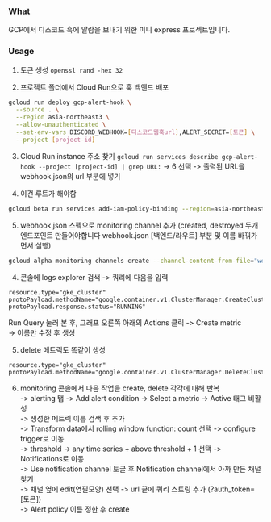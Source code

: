 ### What
GCP에서 디스코드 훅에 알람을 보내기 위한 미니 express 프로젝트입니다.

### Usage
1. 토큰 생성
`openssl rand -hex 32`

2. 프로젝트 폴더에서 Cloud Run으로 훅 백엔드 배포
```bash
gcloud run deploy gcp-alert-hook \
  --source . \
  --region asia-northeast3 \
  --allow-unauthenticated \
  --set-env-vars DISCORD_WEBHOOK=[디스코드웹훅url],ALERT_SECRET=[토큰] \
  --project [project-id]
```

3. Cloud Run instance 주소 찾기
`gcloud run services describe gcp-alert-hook --project [project-id] | grep URL:`
-> 6 선택
-> 출력된 URL을 webhook.json의 url 부분에 넣기

4. 이건 루트가 해야함 
```bash
gcloud beta run services add-iam-policy-binding --region=asia-northeast3 --member=allUsers --role=roles/run.invoker gcp-alert-hook --project [project-id]
```

5. webhook.json 스펙으로 monitoring channel 추가 
(created, destroyed 두개 엔드포인트 만들어야합니다 webhook.json [백엔드/라우트] 부분 및 이름 바꿔가면서 실행)
```bash
gcloud alpha monitoring channels create --channel-content-from-file="webhook.json" --project [project-id]
```

4. 콘솔에 logs explorer 검색 -> 쿼리에 다음을 입력
```plaintext
resource.type="gke_cluster"
protoPayload.methodName="google.container.v1.ClusterManager.CreateCluster"
protoPayload.response.status="RUNNING"
```
Run Query 눌러 본 후, 그래프 오른쪽 아래의 Actions 클릭 -> Create metric<br>
-> 이름만 수정 후 생성

5. delete 메트릭도 똑같이 생성
```plaintext
resource.type="gke_cluster"
protoPayload.methodName="google.container.v1.ClusterManager.DeleteCluster"
```

6. monitoring 콘솔에서 다음 작업을 create, delete 각각에 대해 반복<br>
-> alerting 탭 -> Add alert condition -> Select a metric -> Active 태그 비활성<br>
-> 생성한 메트릭 이름 검색 후 추가<br>
-> Transform data에서 rolling window function: count 선택 -> configure trigger로 이동<br>
-> threshold -> any time series + above threshold + 1 선택 -> Notifications로 이동<br>
-> Use notification channel 토글 후 Notification channel에서 아까 만든 채널 찾기<br>
-> 채널 옆에 edit(연필모양) 선택 -> url 끝에 쿼리 스트링 추가 (?auth_token=[토큰])<br>
-> Alert policy 이름 정한 후 create<br>
